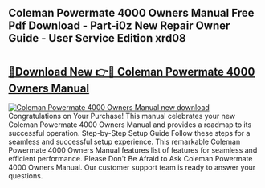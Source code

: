 ## Coleman Powermate 4000 Owners Manual Free Pdf Download - Part-i0z New Repair Owner Guide - User Service Edition xrd08

# <h2><a href="http://bc46834.oget.top/?id=Coleman+Powermate+4000+Owners+Manual">🔗Download New 👉🔴 Coleman Powermate 4000 Owners Manual</a></h2>

[![Coleman Powermate 4000 Owners Manual new download](https://i.imgur.com/5g1atiW.png)](http://bc46834.oget.top/?id=Coleman+Powermate+4000+Owners+Manual)
Congratulations on Your Purchase! This manual celebrates your new Coleman Powermate 4000 Owners Manual and provides a roadmap to its successful operation. Step-by-Step Setup Guide Follow these steps for a seamless and successful setup experience. This remarkable Coleman Powermate 4000 Owners Manual features list of features for seamless and efficient performance. Please Don't Be Afraid to Ask Coleman Powermate 4000 Owners Manual. Our customer support team is ready to answer your questions.
